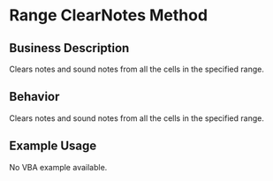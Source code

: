 # Range ClearNotes Method

## Business Description
Clears notes and sound notes from all the cells in the specified range.

## Behavior
Clears notes and sound notes from all the cells in the specified range.

## Example Usage
No VBA example available.
